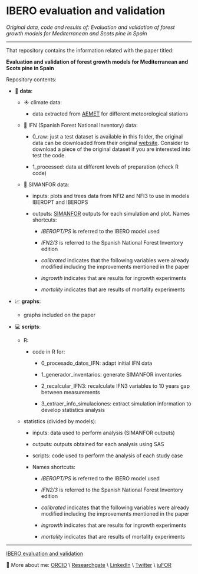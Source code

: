 
# IBERO evaluation and validation

*Original data, code and results of: Evaluation and validation of forest growth models for Mediterranean and Scots pine in Spain*

---

That repository contains the information related with the paper titled: 

**Evaluation and validation of forest growth models for Mediterranean and Scots pine in Spain**

Repository contents:

- :floppy_disk: **data**:
    
    - :sunny: climate data:
        
        - data extracted from [AEMET](https://www.aemet.es/es/portada) for different meteorological stations

    - :deciduous_tree: IFN (Spanish Forest National Inventory) data:
        
        - 0_raw: just a test dataset is available in this folder, the original data can be downloaded from their original [website](https://www.miteco.gob.es/es/biodiversidad/temas/inventarios-nacionales/inventario-forestal-nacional/default.aspx). Consider to download a piece of the original dataset if you are interested into test the code.

        - 1_processed: data at different levels of preparation (check R code)

    - :seedling: SIMANFOR data:
    
        - inputs: plots and trees data from NFI2 and NFI3 to use in models IBEROPT and IBEROPS
    
        - outputs: [SIMANFOR](https://www.simanfor.es/) outputs for each simulation and plot. Names shortcuts:
    
    
            - *IBEROPT/PS* is referred to the IBERO model used
    
            - *IFN2/3* is referred to the Spanish National Forest Inventory edition
    
            - *calibrated* indicates that the following variables were already modified including the improvements mentioned in the paper
            
            - *ingrowth* indicates that are results for ingrowth experiments
            
            - *mortality* indicates that are results of mortality experiments

- :chart_with_upwards_trend: **graphs**: 
    
    - graphs included on the paper

- :computer: **scripts**:

    - R:

        - code in R for:

            - 0_procesado_datos_IFN: adapt initial IFN data

            - 1_generador_inventarios: generate SIMANFOR inventories

            - 2_recalcular_IFN3: recalculate IFN3 variables to 10 years gap between measurements

            - 3_extraer_info_simulaciones: extract simulation information to develop statistics analysis
    
    - statistics (divided by models):
    
        - inputs: data used to perform analysis (SIMANFOR outputs)
    
        - outputs: outputs obtained for each analysis using SAS
    
        - scripts: code used to perform the analysis of each study case
    
        - Names shortcuts:
    
            - *IBEROPT/PS* is referred to the IBERO model used
    
            - *IFN2/3* is referred to the Spanish National Forest Inventory edition
    
            - *calibrated* indicates that the following variables were already modified including the improvements mentioned in the paper
            
            - *ingrowth* indicates that are results for ingrowth experiments
            
            - *mortality* indicates that are results of mortality experiments

---


[IBERO evaluation and validation](https://github.com/aitorvv/IBERO_evaluation_and_validation) 

:link: More about me:
[ORCID](https://orcid.org/0000-0003-0227-506X) \\
[Researchgate](https://www.researchgate.net/profile/Aitor_Vazquez_Veloso) \\
[LinkedIn](https://www.linkedin.com/in/aitorvazquezveloso/) \\
[Twitter](https://twitter.com/aitorvv) \\
[iuFOR](http://sostenible.palencia.uva.es/users/aitorvv)